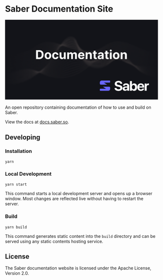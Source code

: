 # Saber Documentation Site

<div align="center">
    <img src="https://raw.githubusercontent.com/saber-hq/docs/master/static/img/banner.png">
</div>

An open repository containing documentation of how to use and build on Saber.

View the docs at [docs.saber.so](https://docs.saber.so).

## Developing

### Installation

```
yarn
```

### Local Development

```
yarn start
```

This command starts a local development server and opens up a browser window. Most changes are reflected live without having to restart the server.

### Build

```
yarn build
```

This command generates static content into the `build` directory and can be served using any static contents hosting service.

## License

The Saber documentation website is licensed under the Apache License, Version 2.0.
